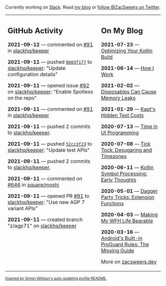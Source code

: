 Currently working on [Slack](https://slack.com/). Read [my blog](https://zacsweers.dev/) or [follow @ZacSweers on Twitter](https://twitter.com/ZacSweers).

<table><tr><td valign="top" width="60%">

## GitHub Activity
<!-- githubActivity starts -->
**2021-09-12** — commented on [#91](https://github.com/slackhq/keeper/pull/91#issuecomment-917552612) in [slackhq/keeper](https://api.github.com/repos/slackhq/keeper)

**2021-09-11** — pushed [`6b03f177`](https://github.com/slackhq/keeper/commit/6b03f17738d7736bb7bd536dd5ac6fe2add0c3bb) to [slackhq/keeper](https://api.github.com/repos/slackhq/keeper): "Update configuration details"

**2021-09-11** — opened issue [#92](https://api.github.com/repos/slackhq/keeper/issues/92) on [slackhq/keeper](https://api.github.com/repos/slackhq/keeper): "Enable Spotless on the repo"

**2021-09-11** — commented on [#91](https://github.com/slackhq/keeper/pull/91#issuecomment-917505739) in [slackhq/keeper](https://api.github.com/repos/slackhq/keeper)

**2021-09-11** — pushed 2 commits to [slackhq/keeper](https://api.github.com/repos/slackhq/keeper).

**2021-09-11** — pushed [`52cc3f23`](https://github.com/slackhq/keeper/commit/52cc3f234b6c1780e43b013fb4f3fe7ae847b4bc) to [slackhq/keeper](https://api.github.com/repos/slackhq/keeper): "Update test APIs"

**2021-09-11** — pushed 2 commits to [slackhq/keeper](https://api.github.com/repos/slackhq/keeper).

**2021-09-11** — commented on [#646](https://github.com/square/moshi/issues/646#issuecomment-917486646) in [square/moshi](https://api.github.com/repos/square/moshi)

**2021-09-11** — opened PR [#91](https://api.github.com/repos/slackhq/keeper/pulls/91) to [slackhq/keeper](https://api.github.com/repos/slackhq/keeper): "Use new AGP 7 variant APIs"

**2021-09-11** — created branch "z/agp71" on [slackhq/keeper](https://api.github.com/repos/slackhq/keeper)
<!-- githubActivity ends -->
</td><td valign="top" width="40%">

## On My Blog
<!-- blog starts -->
**2021-07-23** — [Optimizing Your Kotlin Build](https://www.zacsweers.dev/optimizing-your-kotlin-build/)

**2021-06-14** — [How I Work](https://www.zacsweers.dev/how-i-work/)

**2021-02-02** — [Disposables Can Cause Memory Leaks](https://www.zacsweers.dev/disposables-can-cause-memory-leaks/)

**2021-01-29** — [Kapt's Hidden Test Costs](https://www.zacsweers.dev/kapts-hidden-test-costs/)

**2020-07-13** — [Time in UI Programming](https://www.zacsweers.dev/time-in-ui/)

**2020-07-08** — [Tick Tock: Desugaring and Timezones](https://www.zacsweers.dev/ticktock-desugaring-timezones/)

**2020-06-11** — [Kotlin Symbol Processing: Early Thoughts](https://www.zacsweers.dev/kotlin-symbol-processor-early-thoughts/)

**2020-05-01** — [Dagger Party Tricks: Extension Functions](https://www.zacsweers.dev/dagger-party-tricks-extension-functions/)

**2020-04-03** — [Making My WFH Life Bearable](https://www.zacsweers.dev/making-wfh-life-bearable/)

**2020-03-16** — [Android's Built-in ProGuard Rules: The Missing Guide](https://www.zacsweers.dev/android-proguard-rules/)
<!-- blog ends -->
More on [zacsweers.dev](https://zacsweers.dev/)
</td></tr></table>

<sub><a href="https://simonwillison.net/2020/Jul/10/self-updating-profile-readme/">Inspired by Simon Willison's auto-updating profile README.</a></sub>